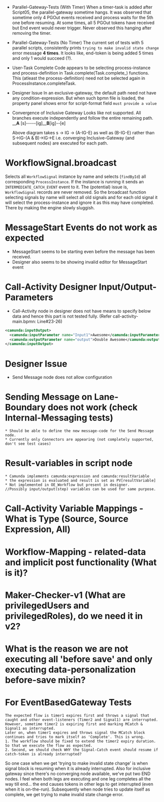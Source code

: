 * Parallel-Gateway-Tests (With Timer)
  When a timer-task is added after Script05, the parallel-gateway sometime hangs.
  It was observed that sometime only 4 PGOut events received and process waits 
  for the 5th one before resuming.
  At some times, all 5 PGOut tokens have received but End event would never trigger.
  Never observed this hanging after removing the timer.

* Parallel-Gateway-Tests (No Timer)
  The current set of tests with 5 parallel scripts, consistently prints 
  `trying to make invalid state change` error message **4 times**. It looks like,
  end-token is being added 5 times and only 1 would succeed (?).

* User-Task Complete 
  Code appears to be selecting process-instance and process-definition in 
  Task.complete(Task.complete_) functions. This (atleast the process-definition)
  need not be selected again in ProcessInstance.completeTask.

* Designer Issue
  In an exclusive-gateway, the default path need not have any condition-expression.
  But when such bpmn file is loaded, the property panel shows error for script-format field `must provide a value`

* Convergence of Inclusive Gateway
  Looks like not supported. All branches execute independently and follow the entire remaining path.
                  ______A____
      [s]-----[ig]______B____[ig]--[e]
 
  Above diagram takes s -> IG -> (A-IG-E) as well as (B-IG-E) 
  rather than S->IG-(A & B)->IG->E 
  i.e. converging Inclusive-Gateway (and subsequent nodes) are executed for each path.

# WorkflowSignal.broadcast
  Selects all `WorkflowSignal` instance by name and selects (`findById`) all corresponding `ProcessInstance`. If the instance is running it sends an `INTERMEDIATE_CATCH_EVENT` event to it.
  The (potential) issue is, `WorkflowSignal` records are never removed. So the broadcast function selecting signals by name will select all old signals and for each old signal it will select the process-instance and ignore it as this may have completed. There by making the engine slowly sluggish.

# MessageStart Events do not work as expected
  * MessageStart seems to be starting even before the message has been received.
  * Designer also seems to be showing invalid editor for MessageStart event

# Call-Activity Designer Input/Output-Parameters
  * Call-Activity node in designer does not have means to specify below data and hence this part is not tested fully. (Refer call-activity-main.bpmn: Line#23-26)
  ``` xml
  <camunda:inputOutput>
    <camunda:inputParameter name="Input1">Awesome</camunda:inputParameter>
    <camunda:outputParameter name="output">Double Awesome</camunda:outputParameter>
  </camunda:inputOutput>
  ```

  # Designer Issue
   * Send Message node does not allow configuration
  
  # Sending Message on Lane-Boundary does not work (check Internal-Messaging tests)
    * Should be able to define the new message-code for the Send Message node.
    * Currently only Connectors are appearing (not completely supported, don't see test cases)

  # Result-variables in script node
    * Camunda implements camunda:expression and camunda:resultVariable
    * the expression is evaluated and result is set as PV[resultVariable]
    * Not implemented in OE_Workflow but present in designer.
    //Possibly input/output(step) variables can be used for same purpose.

  # Call-Activity Variable Mappings - What is Type (Source, Source Expression, All)

  # Workflow-Mapping - related-data and implicit post functionality (What is it)?

  # Maker-Checker-v1 (What are privilegedUsers and privilegedRoles), do we need it in v2?

  # What is the reason we are not executing all 'before save' and only executing data-personalization before-save mixin?

  # For EventBasedGateway Tests
    The expected flow is timer1 expires first and throws a signal that caught and other event-listeners (Timer2 and Signal1) are interrupted.
    However, sometime timer2 is expiring first and marking MCatch & Signal1 as interrupted. 
    Later on, when timer1 expires and throws signal the MCatch block continues and tries to mark itself as 'Complete'. This is wrong.
    1. The workflow should be fixed to extend the timer2 expiry duration. So that we execute the flow as expected.
    2. Second, we should check WHY the Signal-Catch event should resume if catch-token is already interrupted?

So one case when we get 'trying to make invalid state change' is when signal block is resuming when it is already interrupted.
Also for inclusive gateway since there's no converging node available, we've put two END nodes. I feel when both legs are executing and one leg completes all the way till end... the end causes tokens in other legs to get interrupted (even when it is on-the-run). Subsequently when node tries to update itself as complete, we get trying to make invalid state change error.
